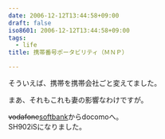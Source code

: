 ```yaml
---
date: 2006-12-12T13:44:58+09:00
draft: false
iso8601: 2006-12-12T13:44:58+09:00
tags:
  - life
title: 携帯番号ポータビリティ（ＭＮＰ）

---
```


<div class="entry-body">
  <p>そういえば、携帯を携帯会社ごと変えてました。</p>

  <p>まあ、それもこれも妻の影響なわけですが。</p>

  <p><del>vodafone</del><ins>softbank</ins>からdocomoへ。<br />
    SH902iSになりました。<br /></p>
</div>
